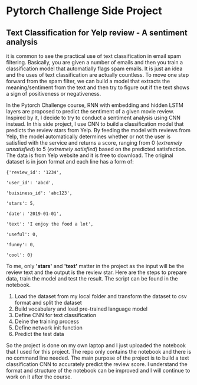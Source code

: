 # Pytorch Challenge Side Project

## Text Classification for Yelp review - A sentiment analysis

it is common to see the practical use of text classification in email spam filtering. Basically, you are given a number of emails and then you train a classification model that automatially flags spam emails. It is just an idea and the uses of text classification are actually countless. To move one step forward from the spam filter, we can build a model that extracts the meaning/sentiment from the text and then try to figure out if the text shows a sign of positiveness or negativeness. 

In the Pytorch Challenge course, RNN with embedding and hidden LSTM layers are proposed to predict the sentiment of a given movie review. Inspired by it, I decide to try to conduct a sentiment analysis using CNN instead. In this side project, I use CNN to build a classification model that predicts the review stars from Yelp. By feeding the model with reviews from Yelp, the model automatically determines whether or not the user is satisfied with the service and returns a score, ranging from 0 (*extremely unsatisfied*) to 5 (*extremely satisfied*) based on the predicted satisfaction. The data is from Yelp website and it is free to download. The original dataset is in json format and each line has a form of:


    {'review_id': '1234',
 
    'user_id': 'abcd',
 
    'buisiness_id': 'abc123',
 
    'stars': 5,
 
    'date': '2019-01-01',
 
    'text': 'I enjoy the food a lot',
 
    'useful': 0,
 
    'funny': 0,
 
    'cool': 0}

To me, only __'stars'__ and __'text'__ matter in the project as the input will be the review text and the output is the review star. Here are the steps to prepare data, train the model and test the result. The script can be found in the notebook.

1. Load the dataset from my local folder and transform the dataset to csv format and split the dataset
2. Build vocabulary and load pre-trained language model 
3. Define CNN for text classification
4. Deine the training process
5. Define network init function
6. Predict the test data

So the project is done on my own laptop and I just uploaded the notebook that I used for this project. The repo only contains the notebook and there is no command line needed. The main purpose of the project is to build a text classification CNN to accurately predict the review score. I understand the format and structure of the notebook can be improved and I will continue to work on it after the course.
